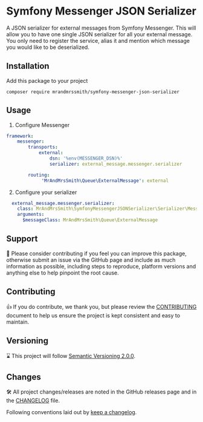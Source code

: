 # Symfony Messenger JSON Serializer

A JSON serializer for external messages from Symfony Messenger.
This will allow you to have one single JSON serializer for all your external message. You only need to register the service, alias it and mention which message you would like to be deserialized.

## Installation

Add this package to your project
```shell
composer require mrandmrssmith/symfony-messenger-json-serializer
```

## Usage
1. Configure Messenger
```yaml
framework:
    messenger:
        transports:
            external:
                dsn: '%env(MESSENGER_DSN)%'
                serializer: external_message.messenger.serializer

        routing:
             'MrAndMrsSmith\Queue\ExternalMessage': external
```
2. Configure your serializer
```yaml
  external_message.messenger.serializer:
    class: MrAndMrsSmith\SymfonyMessengerJSONSerializer\Serializer\MessengerJSONSerializer
    arguments:
      $messageClass: MrAndMrsSmith\Queue\ExternalMessage
```
## Support

:hugs: Please consider contributing if you feel you can improve this package, otherwise submit an issue via the GitHub page and include as much
information as possible, including steps to reproduce, platform versions and anything else to help pinpoint the root cause.

## Contributing

:+1: If you do contribute, we thank you, but please review the [CONTRIBUTING](CONTRIBUTING.md) document to help us ensure the project
is kept consistent and easy to maintain.

## Versioning

:hourglass: This project will follow [Semantic Versioning 2.0.0](https://semver.org/spec/v2.0.0.html).

## Changes

:hammer_and_wrench: All project changes/releases are noted in the GitHub releases page and in the [CHANGELOG](CHANGELOG.md) file.

Following conventions laid out by [keep a changelog](https://keepachangelog.com/en/1.1.0/).
